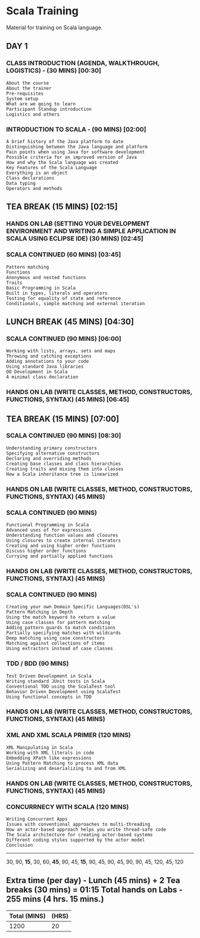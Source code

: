 # Scala Training
Material for training on Scala language.

## DAY 1

### CLASS INTRODUCTION (AGENDA, WALKTHROUGH, LOGISTICS) - (30 MINS) [00:30]
	About the course 
	About the trainer 
	Pre-requisites 
	System setup 
	What are we going to learn  
	Participant Standup introduction
	Logistics and others

### INTRODUCTION TO SCALA - (90 MINS) [02:00]
	A brief history of the Java platform to date
	Distinguishing between the Java language and platform
	Pain points when using Java for software development
	Possible criteria for an improved version of Java
	How and why the Scala language was created
	Key Features of the Scala Language
	Everything is an object
	Class declarations
	Data typing
	Operators and methods

## TEA BREAK (15 MINS) [02:15]

### HANDS ON LAB (SETTING YOUR DEVELOPMENT ENVIRONMENT AND WRITING A SIMPLE APPLICATION IN SCALA USING ECLIPSE IDE) (30 MINS) [02:45]

### SCALA CONTINUED (60 MINS) [03:45]
	Pattern matching
	Functions
	Anonymous and nested functions
	Traits
	Basic Programming in Scala
	Built in types, literals and operators
	Testing for equality of state and reference
	Conditionals, simple matching and external iteration

## LUNCH BREAK (45 MINS) [04:30]

### SCALA CONTINUED (90 MINS) [06:00]
	Working with lists, arrays, sets and maps
	Throwing and catching exceptions
	Adding annotations to your code
	Using standard Java libraries
	OO Development in Scala
	A minimal class declaration

### HANDS ON LAB (WRITE CLASSES, METHOD, CONSTRUCTORS, FUNCTIONS, SYNTAX) (45 MINS) [06:45]

## TEA BREAK (15 MINS) [07:00]

### SCALA CONTINUED (90 MINS) [08:30]
	Understanding primary constructors
	Specifying alternative constructors
	Declaring and overriding methods
	Creating base classes and class hierarchies
	Creating traits and mixing them into classes
	How a Scala inheritance tree is linearized

### HANDS ON LAB (WRITE CLASSES, METHOD, CONSTRUCTORS, FUNCTIONS, SYNTAX) (45 MINS)

### SCALA CONTINUED (90 MINS)
	Functional Programming in Scala
	Advanced uses of for expressions
	Understanding function values and closures
	Using closures to create internal iterators
	Creating and using higher order functions
	Discuss higher order functions
	Currying and partially applied functions

### HANDS ON LAB (WRITE CLASSES, METHOD, CONSTRUCTORS, FUNCTIONS, SYNTAX) (45 MINS)

### SCALA CONTINUED (90 MINS)

	Creating your own Domain Specific Languages(DSL's)
	Pattern Matching in Depth
	Using the match keyword to return a value
	Using case classes for pattern matching
	Adding pattern guards to match conditions
	Partially specifying matches with wildcards
	Deep matching using case constructors
	Matching against collections of items
	Using extractors instead of case classes

### TDD / BDD (90 MINS)
	Test Driven Development in Scala
	Writing standard JUnit tests in Scala
	Conventional TDD using the ScalaTest tool
	Behavior Driven Development using ScalaTest
	Using functional concepts in TDD

### HANDS ON LAB (WRITE CLASSES, METHOD, CONSTRUCTORS, FUNCTIONS, SYNTAX) (45 MINS)

### XML AND XML SCALA PRIMER (120 MINS) 
	XML Manipulating in Scala
	Working with XML literals in code
	Embedding XPath like expressions
	Using Pattern Matching to process XML data
	Serializing and deserializing to and from XML

### HANDS ON LAB (WRITE CLASSES, METHOD, CONSTRUCTORS, FUNCTIONS, SYNTAX) (45 MINS)

### CONCURRNECY WITH SCALA (120 MINS)
	Writing Concurrent Apps
	Issues with conventional approaches to multi-threading
	How an actor-based approach helps you write thread-safe code
	The Scala architecture for creating actor-based systems
	Different coding styles supported by the actor model
	Conclusion

---

30, 90, **15**, 30, 60, **45**, 90, 45, **15**, 90, 45, 90, 45, 90, 90, 45, 120, 45, 120

Extra time (per day) - Lunch (45 mins) + 2 Tea breaks (30 mins) = 01:15
Total hands on Labs - 255 mins (4 hrs. 15 mins.)
---


| Total (MINS) | (HRS) |
|--------------|-------|
| 1200         | 20    |